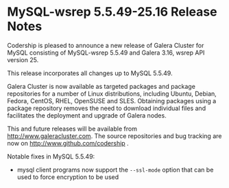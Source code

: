 # MySQL-wsrep 5.5.49-25.16 Release Notes

Codership is pleased to announce a new release of Galera Cluster for MySQL consisting of MySQL-wsrep 5.5.49 and Galera 3.16, wsrep API version 25.

This release incorporates all changes up to MySQL 5.5.49.

Galera Cluster is now available as targeted packages and package repositories for a number of Linux distributions, including Ubuntu, Debian, Fedora, CentOS, RHEL, OpenSUSE and SLES. Obtaining packages using a package repository removes the need to download individual files and facilitates the deployment and upgrade of Galera nodes.

This and future releases will be available from http://www.galeracluster.com. The source repositories and bug tracking are now on http://www.github.com/codership .

Notable fixes in MySQL 5.5.49:

* mysql client programs now support the `--ssl-mode` option that can be used to force encryption to be used
